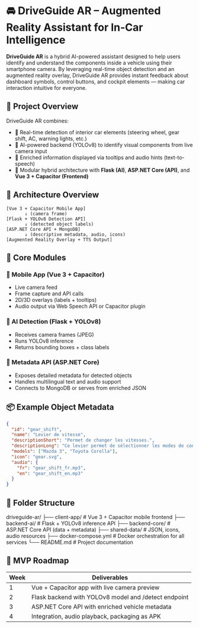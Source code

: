 # 🚘 DriveGuide AR – Augmented Reality Assistant for In-Car Intelligence

**DriveGuide AR** is a hybrid AI-powered assistant designed to help users identify and understand the components inside a vehicle using their smartphone camera. By leveraging real-time object detection and an augmented reality overlay, DriveGuide AR provides instant feedback about dashboard symbols, control buttons, and cockpit elements — making car interaction intuitive for everyone.


## 🎯 Project Overview

DriveGuide AR combines:

- 📸 Real-time detection of interior car elements (steering wheel, gear shift, AC, warning lights, etc.)
- 🧠 AI-powered backend (YOLOv8) to identify visual components from live camera input
- 💬 Enriched information displayed via tooltips and audio hints (text-to-speech)
- 🧩 Modular hybrid architecture with **Flask (AI)**, **ASP.NET Core (API)**, and **Vue 3 + Capacitor (Frontend)**


## 🧠 Architecture Overview

```plaintext
[Vue 3 + Capacitor Mobile App]
       ↓ (camera frame)
[Flask + YOLOv8 Detection API]
       ↓ (detected object labels)
[ASP.NET Core API + MongoDB]
       ↓ (descriptive metadata, audio, icons)
[Augmented Reality Overlay + TTS Output]
```


## 🧩 Core Modules

### 📱 Mobile App (Vue 3 + Capacitor)
- Live camera feed
- Frame capture and API calls
- 2D/3D overlays (labels + tooltips)
- Audio output via Web Speech API or Capacitor plugin

### 🧠 AI Detection (Flask + YOLOv8)
- Receives camera frames (JPEG)
- Runs YOLOv8 inference
- Returns bounding boxes + class labels

### 🧰 Metadata API (ASP.NET Core)
- Exposes detailed metadata for detected objects
- Handles multilingual text and audio support
- Connects to MongoDB or serves from enriched JSON


## 📦 Example Object Metadata

```json
{
  "id": "gear_shift",
  "name": "Levier de vitesse",
  "descriptionShort": "Permet de changer les vitesses.",
  "descriptionLong": "Ce levier permet de sélectionner les modes de conduite : D, N, R, P. Certains modèles permettent un mode manuel ou sport.",
  "models": ["Mazda 3", "Toyota Corolla"],
  "icon": "gear.svg",
  "audio": {
    "fr": "gear_shift_fr.mp3",
    "en": "gear_shift_en.mp3"
  }
}
```

## 📂 Folder Structure

driveguide-ar/
├── client-app/           # Vue 3 + Capacitor mobile frontend
├── backend-ai/           # Flask + YOLOv8 inference API
├── backend-core/         # ASP.NET Core API (data + metadata)
├── shared-data/          # JSON, icons, audio resources
├── docker-compose.yml    # Docker orchestration for all services
└── README.md             # Project documentation


## 🚀 MVP Roadmap

| Week | Deliverables                                                                 |
|------|------------------------------------------------------------------------------|
| 1    | Vue + Capacitor app with live camera preview                                 |
| 2    | Flask backend with YOLOv8 model and /detect endpoint                         |
| 3    | ASP.NET Core API with enriched vehicle metadata                              |
| 4    | Integration, audio playback, packaging as APK                                |

